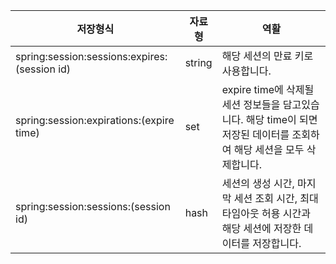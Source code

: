 |저장형식 | 자료형 | 역활|
|-|-|-|
|spring:session:sessions:expires:(session id) |string| 해당 세션의 만료 키로 사용합니다.|
|spring:session:expirations:(expire time)|set|expire time에 삭제될 세션 정보들을 담고있습니다. 해당 time이 되면 저장된 데이터를 조회하여 해당 세션을 모두 삭제합니다.|
|spring:session:sessions:(session id)|hash|세션의 생성 시간, 마지막 세션 조회 시간, 최대 타임아웃 허용 시간과 해당 세션에 저장한 데이터를 저장합니다.|
